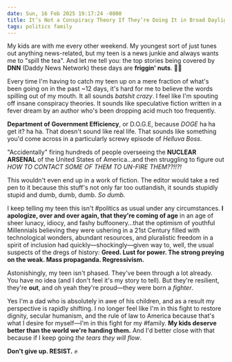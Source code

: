 ```yaml
---
date: Sun, 16 Feb 2025 19:17:24 -0800
title: It’s Not a Conspiracy Theory If They’re Doing It in Broad Daylight
tags: politics family
---
```


My kids are with me every other weekend. My youngest sort of just tunes out anything news-related, but my teen is a news junkie and always wants me to "spill the tea". And let me tell you: the top stories being covered by **DNN** (Daddy News Network) these days are **friggin' nuts**. 😵‍💫

Every time I'm having to catch my teen up on a mere fraction of what's been going on in the past ~12 days, it's hard for me to believe the words spilling out of my mouth. It all sounds _batshit crazy_. I feel like I'm spouting off insane conspiracy theories. It sounds like speculative fiction written in a fever dream by an author who's been dropping acid much too frequently.

**Department of Government Efficiency**, or D.O.G.E, because _DOGE_ ha ha get it? ha ha. That doesn't sound like real life. That sounds like something you'd come across in a particularly screwy episode of _Helluva Boss_.

"Accidentally" firing hundreds of people overseeing the **NUCLEAR ARSENAL** of the United States of America…and then struggling to figure out _HOW TO CONTACT SOME OF THEM TO UN-FIRE THEM??!!?!_

This wouldn't even end up in a work of fiction. The editor would take a red pen to it because this stuff's not only far too outlandish, it sounds stupidly stupid and dumb, dumb, dumb. _So dumb._

I keep telling my teen this isn't #politics as usual under any circumstances. **I apologize, over and over again, that they're coming of age** in an age of sheer lunacy, idiocy, and fashy buffoonery…that the optimism of youthful Millennials believing they were ushering in a 21st Century filled with technological wonders, abundant resources, and pluralistic freedom in a spirit of inclusion had quickly—shockingly—given way to, well, the usual suspects of the dregs of history: **Greed. Lust for power. The strong preying on the weak. Mass propaganda. Regressivism.**

Astonishingly, my teen isn't phased. They've been through a lot already. You have no idea (and I don't feel it's my story to tell). But they're resilient, they're **out**, and oh yeah they're proud—they were born a _fighter_.

Yes I'm a dad who is absolutely in awe of his children, and as a result my perspective is rapidly shifting. I no longer feel like I'm in this fight to restore dignity, secular humanism, and the rule of law to America because that's what I desire for myself—I'm in this fight for my #family. **My kids deserve better than the world we're handing them.** And I'd better close with that because if I keep going _the tears they will flow_.

**Don't give up. RESIST.** ✊
